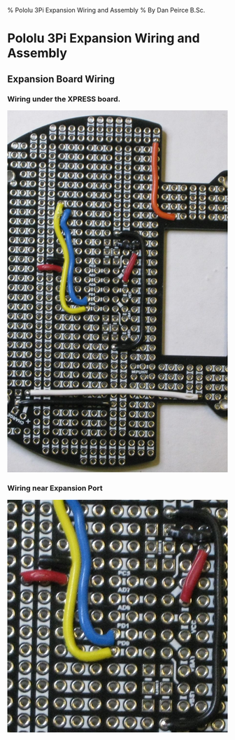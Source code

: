 % Pololu 3Pi Expansion Wiring and Assembly
% By Dan Peirce B.Sc.

<!---
use 
pandoc -s --toc -t html5 -c ../../pandocbd.css wiring.pandoc.md -o wiring.html

pandoc -s --toc -t gfm wiring.pandoc.md -o wiring.md
-->


# Pololu 3Pi Expansion Wiring and Assembly

## Expansion Board Wiring

### Wiring under the XPRESS board.

![](images/underboard-wire.jpg)

### Wiring near Expansion Port

![](images/expansion-port-wire.jpg)
